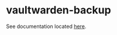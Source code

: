 # vaultwarden-backup

See documentation located [here][1].

[1]: <https://nicholaswilde.io/homelab/apps/vaultwarden-backup/>
